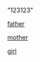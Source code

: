 "123123" 


<a href="father.md">father</a>



<a href="mother.md">mother</a>



<a href="girl.md">girl</a>